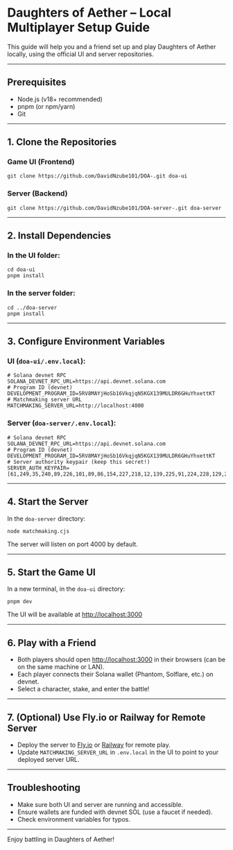 # Daughters of Aether – Local Multiplayer Setup Guide

This guide will help you and a friend set up and play Daughters of Aether locally, using the official UI and server repositories.

---

## Prerequisites
- Node.js (v18+ recommended)
- pnpm (or npm/yarn)
- Git

---

## 1. Clone the Repositories

### Game UI (Frontend)
```
git clone https://github.com/DavidNzube101/DOA-.git doa-ui
```

### Server (Backend)
```
git clone https://github.com/DavidNzube101/DOA-server-.git doa-server
```

---

## 2. Install Dependencies

### In the UI folder:
```
cd doa-ui
pnpm install
```

### In the server folder:
```
cd ../doa-server
pnpm install
```

---

## 3. Configure Environment Variables

### UI (`doa-ui/.env.local`):
```
# Solana devnet RPC
SOLANA_DEVNET_RPC_URL=https://api.devnet.solana.com
# Program ID (devnet)
DEVELOPMENT_PROGRAM_ID=5RV8MAYjHoSb16VkqjqN5KGX139MULDR6GHuYhxettKT
# Matchmaking server URL
MATCHMAKING_SERVER_URL=http://localhost:4000
```

### Server (`doa-server/.env.local`):
```
# Solana devnet RPC
SOLANA_DEVNET_RPC_URL=https://api.devnet.solana.com
# Program ID (devnet)
DEVELOPMENT_PROGRAM_ID=5RV8MAYjHoSb16VkqjqN5KGX139MULDR6GHuYhxettKT
# Server authority keypair (keep this secret!)
SERVER_AUTH_KEYPAIR=[61,249,35,240,89,226,101,89,86,154,227,218,12,139,225,91,224,228,129,221,232,53,12,234,211,193,187,46,255,95,209,195,21,26,57,236,80,176,186,109,41,150,71,84,88,251,65,155,36,143,69,45,25,228,161,8,90,137,6,170,58,22,111,33]
```

---

## 4. Start the Server

In the `doa-server` directory:
```
node matchmaking.cjs
```

The server will listen on port 4000 by default.

---

## 5. Start the Game UI

In a new terminal, in the `doa-ui` directory:
```
pnpm dev
```

The UI will be available at [http://localhost:3000](http://localhost:3000)

---

## 6. Play with a Friend
- Both players should open [http://localhost:3000](http://localhost:3000) in their browsers (can be on the same machine or LAN).
- Each player connects their Solana wallet (Phantom, Solflare, etc.) on devnet.
- Select a character, stake, and enter the battle!

---

## 7. (Optional) Use Fly.io or Railway for Remote Server
- Deploy the server to [Fly.io](https://fly.io) or [Railway](https://railway.app) for remote play.
- Update `MATCHMAKING_SERVER_URL` in `.env.local` in the UI to point to your deployed server URL.

---

## Troubleshooting
- Make sure both UI and server are running and accessible.
- Ensure wallets are funded with devnet SOL (use a faucet if needed).
- Check environment variables for typos.

---

Enjoy battling in Daughters of Aether!
